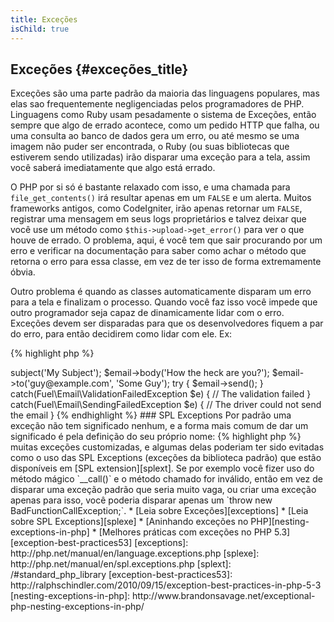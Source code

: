 ```yaml
---
title: Exceções
isChild: true
---
```


## Exceções {#exceções_title}

Exceções são uma parte padrão da maioria das linguagens populares, mas elas sao frequentemente negligenciadas pelos
programadores de PHP. Linguagens como Ruby usam pesadamente o sistema de Exceções, então sempre que algo de errado
acontece, como um pedido HTTP que falha, ou uma consulta ao banco de dados gera um erro, ou até mesmo se uma imagem
não puder ser encontrada, o Ruby (ou suas bibliotecas que estiverem sendo utilizadas) irão disparar uma exceção para
a tela, assim você saberá imediatamente que algo está errado.

O PHP por si só é bastante relaxado com isso, e uma chamada para `file_get_contents()` irá resultar apenas em um `FALSE`
e um alerta. Muitos frameworks antigos, como CodeIgniter, irão apenas retornar um `FALSE`, registrar
uma mensagem em seus logs proprietários e talvez deixar que você use um método como `$this->upload->get_error()` para
ver o que houve de errado. O problema, aqui, é você tem que sair procurando por um erro e verificar na documentação para
saber como achar o método que retorna o erro para essa classe, em vez de ter isso de forma extremamente óbvia.

Outro problema é quando as classes automaticamente disparam um erro para a tela e finalizam o processo. Quando você
faz isso você impede que outro programador seja capaz de dinamicamente lidar com o erro. Exceções devem ser disparadas
para que os desenvolvedores fiquem a par do erro, para então decidirem como lidar com ele. Ex:

{% highlight php %}
<?php
$email = new Fuel\Email;
$email->subject('My Subject');
$email->body('How the heck are you?');
$email->to('guy@example.com', 'Some Guy');

try
{
    $email->send();
}
catch(Fuel\Email\ValidationFailedException $e)
{
    // The validation failed
}
catch(Fuel\Email\SendingFailedException $e)
{
    // The driver could not send the email
}
{% endhighlight %}

### SPL Exceptions

Por padrão uma exceção não tem significado nenhum, e a forma mais comum de dar um significado é pela definição do seu
próprio nome:

{% highlight php %}
<?php
class ValidationException extends Exception {}
{% endhighlight %}

Isso significa que você pode adicionar múltiplos blocos de captura para lidar com diferentes Exceções. Isso pode lhe
levar a criação de <em>muitas</em> exceções customizadas, e algumas delas poderiam ter sido evitadas como o uso das
SPL Exceptions (exceções da biblioteca padrão) que estão disponíveis em [SPL extension][splext].

Se por exemplo você fizer uso do método mágico `__call()` e o método chamado for inválido, então em vez de disparar
uma exceção padrão que seria muito vaga, ou criar uma exceção apenas para isso, você poderia disparar apenas um
`throw new BadFunctionCallException;`.

* [Leia sobre Exceções][exceptions]
* [Leia sobre SPL Exceptions][splexe]
* [Aninhando exceções no PHP][nesting-exceptions-in-php]
* [Melhores práticas com exceções no PHP 5.3][exception-best-practices53]

[exceptions]: http://php.net/manual/en/language.exceptions.php
[splexe]: http://php.net/manual/en/spl.exceptions.php
[splext]: /#standard_php_library
[exception-best-practices53]: http://ralphschindler.com/2010/09/15/exception-best-practices-in-php-5-3
[nesting-exceptions-in-php]: http://www.brandonsavage.net/exceptional-php-nesting-exceptions-in-php/
